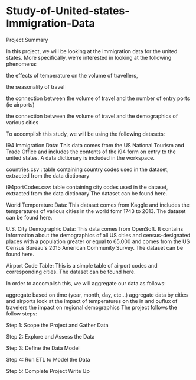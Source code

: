 # Study-of-United-states-Immigration-Data
Project Summary

In this project, we will be looking at the immigration data for the united states. More specifically, we're interested in looking at the following phenomena:

the effects of temperature on the volume of travellers,

the seasonality of travel

the connection between the volume of travel and the number of entry ports (ie airports)

the connection between the volume of travel and the demographics of various cities

To accomplish this study, we will be using the following datasets:

I94 Immigration Data: This data comes from the US National Tourism and Trade Office and includes the contents of the i94 form on entry to the united states. A data dictionary is included in the workspace.

countries.csv : table containing country codes used in the dataset, extracted from the data dictionary

i94portCodes.csv: table containing city codes used in the dataset, extracted from the data dictionary The dataset can be found here.

World Temperature Data: This dataset comes from Kaggle and includes the temperatures of various cities in the world fomr 1743 to 2013. The dataset can be found here.

U.S. City Demographic Data: This data comes from OpenSoft. It contains information about the demographics of all US cities and census-designated places with a population greater or equal to 65,000 and comes from the US Census Bureau's 2015 American Community Survey. The dataset can be found here.

Airport Code Table: This is a simple table of airport codes and corresponding cities. The dataset can be found here.

In order to accomplish this, we will aggregate our data as follows:

aggregate based on time (year, month, day, etc...)
aggregate data by cities and airports
look at the impact of temperatures on the in and ouflux of travelers
the impact on regional demographics
The project follows the follow steps:

Step 1: Scope the Project and Gather Data

Step 2: Explore and Assess the Data

Step 3: Define the Data Model

Step 4: Run ETL to Model the Data

Step 5: Complete Project Write Up

